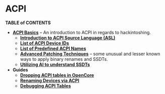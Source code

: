 # ACPI

**TABLE of CONTENTS**

- [**ACPI Basics**](https://github.com/5T33Z0/OC-Little-Translated/tree/main/00_ACPI/ACPI_Basics#acpi-basics) – An introduction to ACPI in regards to hackintoshing.
	- [**Introduction to ACPI Source Language (ASL)**](https://github.com/5T33Z0/OC-Little-Translated/blob/main/00_ACPI/ACPI_Basics/ASL_Basics.md)
	- [**List of ACPI Device IDs**](https://github.com/5T33Z0/OC-Little-Translated/blob/main/00_ACPI/ACPI_Basics/ACPI_Device_IDs.md)
	- [**List of Predefined ACPI Names**](https://github.com/5T33Z0/OC-Little-Translated/blob/main/00_ACPI/ACPI_Basics/Predefined_ACPI_Name.md)
	- [**Advanced Patching Techniques**](https://github.com/5T33Z0/OC-Little-Translated/blob/main/00_ACPI/ACPI_Basics/Advanced_Patching_Techniques.md) – some unusual and lesser known ways to apply binary renames and SSDTs.
	- [**Utilizing AI to understand SSDTs**](https://github.com/5T33Z0/OC-Little-Translated/blob/main/00_ACPI/Utilizing_AI_to_understand_ACPI.md)
- **Guides**
	- [**Dropping ACPI tables in OpenCore**](https://github.com/5T33Z0/OC-Little-Translated/tree/main/00_ACPI/ACPI_Dropping_Tables#dropping-acpi-tables)
	- [**Renaming Devices via ACPI**](https://github.com/5T33Z0/OC-Little-Translated/tree/main/00_ACPI/ACPI_Rename_Devices)
	- [**Debugging ACPI Tables**](https://github.com/5T33Z0/OC-Little-Translated/tree/main/00_ACPI/ACPI_Debugging)

